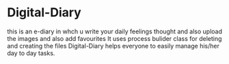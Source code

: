 # Digital-Diary
this is an e-diary in whch u write your daily feelings thought and also upload the images and also add  favourites 
It uses process bulider class for deleting and creating the files
Digital-Diary helps everyone to easily manage his/her day to day tasks. 
